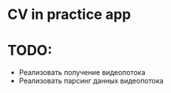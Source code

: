 # CV in practice app

# TODO:

* Реализовать получение видеопотока
* Реализовать парсинг данных видеопотока
